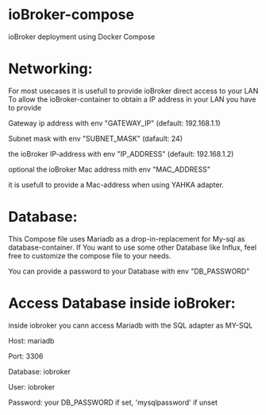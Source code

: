 # ioBroker-compose
ioBroker deployment using Docker Compose

# Networking:
For most usecases it is usefull to provide ioBroker direct access to your LAN
To allow the ioBroker-container to obtain a IP address in your LAN you have to provide

Gateway ip address with env "GATEWAY_IP" (default: 192.168.1.1)

Subnet mask with env "SUBNET_MASK" (dafault: 24)

the ioBroker IP-address with env "IP_ADDRESS" (default: 192.168.1.2)

optional the ioBroker Mac address mith env "MAC_ADDRESS"

it is usefull to provide a Mac-address when using YAHKA adapter.

# Database:

This Compose file uses Mariadb as a drop-in-replacement for My-sql as database-container.
If You want to use some other Database like Influx, feel free to customize the compose file to your needs.

You can provide a password to your Database with env "DB_PASSWORD"

# Access Database inside ioBroker: 

inside iobroker you cann access Mariadb with the SQL adapter as MY-SQL

Host:     mariadb

Port:     3306

Database: iobroker

User:     iobroker

Password: your DB_PASSWORD if set, 'mysqlpassword' if unset

